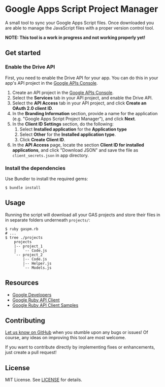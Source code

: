 # Google Apps Script Project Manager

A small tool to sync your Google Apps Script files. Once downloaded you are able to manage the JavaScript files with a proper version control tool.

**NOTE: This tool is a work in progress and not working properly yet!**

## Get started

### Enable the Drive API

First, you need to enable the Drive API for your app. You can do this in your app's API project in the [Google APIs Console](https://code.google.com/apis/console/).

1. Create an API project in the [Google APIs Console](https://code.google.com/apis/console/).
2. Select the **Services** tab in your API project, and enable the Drive API.
3. Select the **API Access** tab in your API project, and click **Create an OAuth 2.0 client ID**.
4. In the **Branding Information** section, provide a name for the application (e.g. "Google Apps Script Project Manager"), and click **Next**.
5. In the **Client ID Settings** section, do the following:
      1. Select **Installed application** for the **Application type**
      2. Select **Other** for the **Installed application type**.
      3. Click **Create Client ID**.
6. In the **API Access** page, locate the section **Client ID for installed applications**, and click "Download JSON" and save the file as `client_secrets.json` in app directory.

### Install the dependencies

Use Bundler to install the required gems:

    $ bundle install

## Usage

Running the script will download all your GAS projects and store their files in in separate folders underneath `projects/`:

    $ ruby gaspm.rb
    # ...
    $ tree ./projects
        projects
        |-- project_1
        |   `-- Code.js
        `-- project_2
            |-- Code.js
            |-- Helper.js
            `-- Models.js

## Resources

- [Google Developers](https://developers.google.com/apps-script/import-export)
- [Google Ruby API Client](https://github.com/google/google-api-ruby-client)
- [Google Ruby API Client Samples](https://github.com/google/google-api-ruby-client-samples)

## Contributing

[Let us know on GitHub](https://github.com/Devex/gaspm/issues) when you stumble upon any bugs or issues! Of course, any ideas on improving this tool are most welcome.

If you want to contribute directly by implementing fixes or enhancements, just create a pull request!

## License

MIT License. See [LICENSE](LICENSE) for details.
